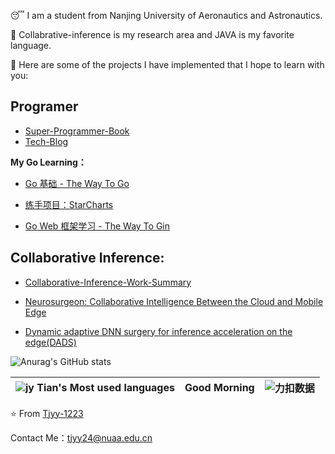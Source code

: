 😴 I am a student from Nanjing University of Aeronautics and Astronautics. 

📗 Collabrative-inference is my research area and JAVA is my favorite language.	

🥳 Here are some of the projects I have implemented that I hope to learn with you:

## Programer

+ [Super-Programmer-Book](https://github.com/Tjyy-1223/Super-Java-Book)
+ [Tech-Blog](https://github.com/Tjyy-1223/Super-Programmer-Book/blob/master/%E6%A1%86%E6%9E%B6%E4%B8%8E%E5%BA%94%E7%94%A8/blog/%E5%8D%9A%E5%AE%A2%E6%8E%A8%E8%8D%90%20-%20%E6%A1%86%E6%9E%B6%E4%B8%8E%E4%B8%AD%E9%97%B4%E4%BB%B6.md)

**My Go Learning：**

+ [Go 基础 - The Way To Go](https://github.com/Tjyy-1223/The-Way-To-Go)

+ [练手项目：StarCharts](https://github.com/Tjyy-1223/StarCharts)
+ [Go Web 框架学习 - The Way To Gin](https://github.com/Tjyy-1223/The-Way-To-Gin)

## **Collaborative Inference:**

+ [Collaborative-Inference-Work-Summary](https://github.com/Tjyy-1223/Collaborative-Inference-Work-Summary)

+ [Neurosurgeon: Collaborative Intelligence Between the Cloud and Mobile Edge](https://github.com/Tjyy-1223/Neurosurgeon)
+ [Dynamic adaptive DNN surgery for inference acceleration on the edge(DADS)](https://github.com/Tjyy-1223/DADS)



![Anurag's GitHub stats](https://github-readme-stats-sigma-five.vercel.app/api?username=Tjyy-1223&theme=deafult&show_icons=true)



| ![jy Tian's Most used languages](https://github-readme-stats-sigma-five.vercel.app/api/top-langs/?username=Tjyy-1223&layout=compact&hide_border=true&langs_count=10) | Good Morning | ![力扣数据](https://stats.justsong.cn/api/leetcode?username=Jy_Tian&cn=true) |
| :----------------------------------------------------------: | :----------: | :----------------------------------------------------------: |



⭐️ From [Tjyy-1223](https://github.com/Tjyy-1223)

Contact Me：tjyy24@nuaa.edu.cn

